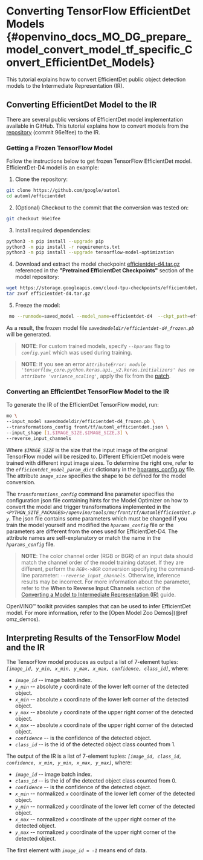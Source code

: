 # Converting TensorFlow EfficientDet Models {#openvino_docs_MO_DG_prepare_model_convert_model_tf_specific_Convert_EfficientDet_Models}

This tutorial explains how to convert EfficientDet public object detection models to the Intermediate Representation (IR).

## <a name="efficientdet-to-ir"></a>Converting EfficientDet Model to the IR

There are several public versions of EfficientDet model implementation available in GitHub. This tutorial explains how to
convert models from the [repository](https://github.com/google/automl/tree/master/efficientdet)
 (commit 96e1fee) to the IR.

### Getting a Frozen TensorFlow Model

Follow the instructions below to get frozen TensorFlow EfficientDet model. EfficientDet-D4 model is an example:

1. Clone the repository:<br>
```sh
git clone https://github.com/google/automl
cd automl/efficientdet
```
2. (Optional) Checkout to the commit that the conversion was tested on:<br>
```sh
git checkout 96e1fee
```
3. Install required dependencies:<br>
```sh
python3 -m pip install --upgrade pip
python3 -m pip install -r requirements.txt
python3 -m pip install --upgrade tensorflow-model-optimization
```
4. Download and extract the model checkpoint [efficientdet-d4.tar.gz](https://storage.googleapis.com/cloud-tpu-checkpoints/efficientdet/coco2/efficientdet-d4.tar.gz)
referenced in the **"Pretrained EfficientDet Checkpoints"** section of the model repository:<br>
```sh
wget https://storage.googleapis.com/cloud-tpu-checkpoints/efficientdet/coco2/efficientdet-d4.tar.gz
tar zxvf efficientdet-d4.tar.gz
```
5. Freeze the model:<br>
```sh
 mo --runmode=saved_model --model_name=efficientdet-d4  --ckpt_path=efficientdet-d4 --saved_model_dir=savedmodeldir
```
As a result, the frozen model file *`savedmodeldir/efficientdet-d4_frozen.pb`* will be generated.

> **NOTE**: For custom trained models, specify *`--hparams`* flag to *`config.yaml`* which was used during training.

> **NOTE**: If you see an error *`AttributeError: module 'tensorflow_core.python.keras.api._v2.keras.initializers' has no attribute 'variance_scaling'`*, apply the fix from the [patch](https://github.com/google/automl/pull/846).

### Converting an EfficientDet TensorFlow Model to the IR

To generate the IR of the EfficientDet TensorFlow model, run:<br>
```sh
mo \
--input_model savedmodeldir/efficientdet-d4_frozen.pb \
--transformations_config front/tf/automl_efficientdet.json \
--input_shape [1,$IMAGE_SIZE,$IMAGE_SIZE,3] \
--reverse_input_channels
```

Where *`$IMAGE_SIZE`* is the size that the input image of the original TensorFlow model will be resized to. Different
EfficientDet models were trained with different input image sizes. To determine the right one, refer to the *`efficientdet_model_param_dict`*
dictionary in the [hparams_config.py](https://github.com/google/automl/blob/96e1fee/efficientdet/hparams_config.py#L304) file.
The attribute *`image_size`* specifies the shape to be defined for the model conversion.

The *`transformations_config`* command line parameter specifies the configuration json file containing hints
for the Model Optimizer on how to convert the model and trigger transformations implemented in the
*`<PYTHON_SITE_PACKAGES>/openvino/tools/mo/front/tf/AutomlEfficientDet.py`*. The json file contains some parameters which must be changed if you
train the model yourself and modified the *`hparams_config`* file or the parameters are different from the ones used for EfficientDet-D4.
The attribute names are self-explanatory or match the name in the *`hparams_config`* file.

> **NOTE**: The color channel order (RGB or BGR) of an input data should match the channel order of the model training dataset. If they are different, perform the *`RGB<->BGR`* conversion specifying the command-line parameter: *`--reverse_input_channels`*. Otherwise, inference results may be incorrect. For more information about the parameter, refer to the **When to Reverse Input Channels** section of the [Converting a Model to Intermediate Representation (IR)](../Converting_Model.md) guide.

OpenVINO&trade; toolkit provides samples that can be used to infer EfficientDet model. 
For more information, refer to the [Open Model Zoo Demos](@ref omz_demos).

## <a name="efficientdet-ir-results-interpretation"></a>Interpreting Results of the TensorFlow Model and the IR

The TensorFlow model produces as output a list of 7-element tuples: *`[image_id, y_min, x_min, y_max, x_max, confidence, class_id]`*, where:
* *`image_id`* -- image batch index.
* *`y_min`* -- absolute *`y`* coordinate of the lower left corner of the detected object.
* *`x_min`* -- absolute *`x`* coordinate of the lower left corner of the detected object.
* *`y_max`* -- absolute *`y`* coordinate of the upper right corner of the detected object.
* *`x_max`* -- absolute *`x`* coordinate of the upper right corner of the detected object.
* *`confidence`* -- is the confidence of the detected object.
* *`class_id`* -- is the id of the detected object class counted from 1.

The output of the IR is a list of 7-element tuples: *`[image_id, class_id, confidence, x_min, y_min, x_max, y_max]`*, where:
* *`image_id`* -- image batch index.
* *`class_id`* -- is the id of the detected object class counted from 0.
* *`confidence`* -- is the confidence of the detected object.
* *`x_min`* -- normalized *`x`* coordinate of the lower left corner of the detected object.
* *`y_min`* -- normalized *`y`* coordinate of the lower left corner of the detected object.
* *`x_max`* -- normalized *`x`* coordinate of the upper right corner of the detected object.
* *`y_max`* -- normalized *`y`* coordinate of the upper right corner of the detected object.

The first element with *`image_id = -1`* means end of data.